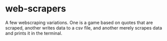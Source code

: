 # web-scrapers

A few webscraping variations. One is a game based on quotes that are scraped, another writes data to a csv file, and another merely scrapes data and prints it in the terminal. 
